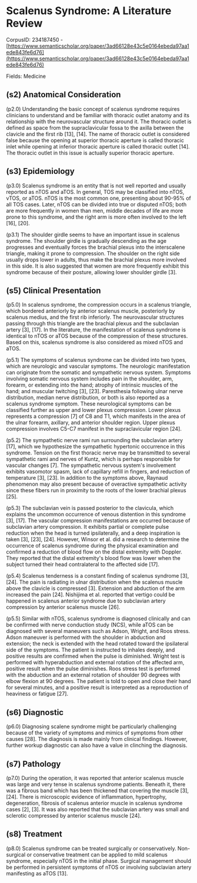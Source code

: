 # Scalenus Syndrome: A Literature Review

CorpusID: 234187450 - [https://www.semanticscholar.org/paper/3ad66128e43c5e0164ebeda97aa1ede843fe6d76](https://www.semanticscholar.org/paper/3ad66128e43c5e0164ebeda97aa1ede843fe6d76)

Fields: Medicine

## (s2) Anatomical Consideration
(p2.0) Understanding the basic concept of scalenus syndrome requires clinicians to understand and be familiar with thoracic outlet anatomy and its relationship with the neurovascular structure around it. The thoracic outlet is defined as space from the supraclavicular fossa to the axilla between the clavicle and the first rib [13], [14]. The name of thoracic outlet is considered false because the opening at superior thoracic aperture is called thoracic inlet while opening at inferior thoracic aperture is called thoracic outlet [14]. The thoracic outlet in this issue is actually superior thoracic aperture.
## (s3) Epidemiology
(p3.0) Scalenus syndrome is an entity that is not well reported and usually reported as nTOS and aTOS. In general, TOS may be classified into nTOS, vTOS, or aTOS. nTOS is the most common one, presenting about 90-95% of all TOS cases. Later, nTOS can be divided into true or disputed nTOS; both are more frequently in women than men, middle decades of life are more prone to this syndrome, and the right arm is more often involved to the left [16], [20].

(p3.1) The shoulder girdle seems to have an important issue in scalenus syndrome. The shoulder girdle is gradually descending as the age progresses and eventually forces the brachial plexus into the interscalene triangle, making it prone to compression. The shoulder on the right side usually drops lower in adults, thus make the brachial plexus more involved in this side. It is also suggested that women are more frequently exhibit this syndrome because of their posture, allowing lower shoulder girdle [3].
## (s5) Clinical Presentation
(p5.0) In scalenus syndrome, the compression occurs in a scalenus triangle, which bordered anteriorly by anterior scalenus muscle, posteriorly by scalenus medius, and the first rib inferiorly. The neurovascular structures passing through this triangle are the brachial plexus and the subclavian artery [3], [17]. In the literature, the manifestation of scalenus syndrome is identical to nTOS or aTOS because of the compression of these structures. Based on this, scalenus syndrome is also considered as mixed nTOS and aTOS.

(p5.1) The symptoms of scalenus syndrome can be divided into two types, which are neurologic and vascular symptoms. The neurologic manifestation can originate from the somatic and sympathetic nervous system. Symptoms involving somatic nervous system includes pain in the shoulder, arm, forearm, or extending into the hand; atrophy of intrinsic muscles of the hand; and muscular twitching [3], [23]. Paresthesia following ulnar nerve distribution, median nerve distribution, or both is also reported as a scalenus syndrome symptom. These neurological symptoms can be classified further as upper and lower plexus compression. Lower plexus represents a compression  [7] of C8 and T1, which manifests in the area of the ulnar forearm, axillary, and anterior shoulder region. Upper plexus compression involves C5-C7 manifest in the supraclavicular region [24].

(p5.2) The sympathetic nerve rami run surrounding the subclavian artery [17], which we hypothesize the sympathetic hypertonic occurrence in this syndrome. Tension on the first thoracic nerve may be transmitted to several sympathetic rami and nerves of Kuntz, which is perhaps responsible for vascular changes [7]. The sympathetic nervous system's involvement exhibits vasomotor spasm, lack of capillary refill in fingers, and reduction of temperature [3], [23]. In addition to the symptoms above, Raynaud phenomenon may also present because of overactive sympathetic activity since these fibers run in proximity to the roots of the lower brachial plexus [25].

(p5.3) The subclavian vein is passed posterior to the clavicula, which explains the uncommon occurrence of venous distention in this syndrome [3], [17]. The vascular compression manifestations are occurred because of subclavian artery compression. It exhibits partial or complete pulse reduction when the head is turned ipsilaterally, and a deep inspiration is taken [3], [23], [24]. However, Winsor et al. did a research to determine the occurrence of scalenus syndrome during the physical examination and confirmed a reduction of blood flow on the distal extremity with Doppler. They reported that the distal extremity's blood flow was lower when the subject turned their head contralateral to the affected side [17].

(p5.4) Scalenus tenderness is a constant finding of scalenus syndrome [3], [24]. The pain is radiating in ulnar distribution when the scalenus muscle above the clavicle is compressed [3]. Extension and abduction of the arm increased the pain [24]. Nishijima et al. reported that vertigo could be happened in scalenus anterior syndrome due to subclavian artery compression by anterior scalenus muscle [26].

(p5.5) Similar with nTOS, scalenus syndrome is diagnosed clinically and can be confirmed with nerve conduction study (NCS), while aTOS can be diagnosed with several maneuvers such as Adson, Wright, and Roos stress. Adson maneuver is performed with the shoulder in abduction and extension; the neck is extended with the head rotated toward the ipsilateral side of the symptoms. The patient is instructed to inhales deeply, and positive results are confirmed when the pulse is diminished. Wright test is performed with hyperabduction and external rotation of the affected arm, positive result when the pulse diminishes. Roos stress test is performed with the abduction and an external rotation of shoulder 90 degrees with elbow flexion at 90 degrees. The patient is told to open and close their hand for several minutes, and a positive result is interpreted as a reproduction of heaviness or fatigue [27].
## (s6) Diagnostic
(p6.0) Diagnosing scalene syndrome might be particularly challenging because of the variety of symptoms and mimics of symptoms from other causes [28]. The diagnosis is made mainly from clinical findings. However, further workup diagnostic can also have a value in clinching the diagnosis.
## (s7) Pathology
(p7.0) During the operation, it was reported that anterior scalenus muscle was large and very tense in scalenus syndrome patients. Beneath it, there was a fibrous band which has been thickened that covering the muscle [3], [24]. There is microscopic evidence of inflammation, hypertrophy, degeneration, fibrosis of scalenus anterior muscle in scalenus syndrome cases [2], [3]. It was also reported that the subclavian artery was small and sclerotic compressed by anterior scalenus muscle [24].
## (s8) Treatment
(p8.0) Scalenus syndrome can be treated surgically or conservatively. Non-surgical or conservative treatment can be applied to mild scalenus syndrome, especially nTOS in the initial phase. Surgical management should be performed in persistent symptoms of nTOS or involving subclavian artery manifesting as aTOS [13].
